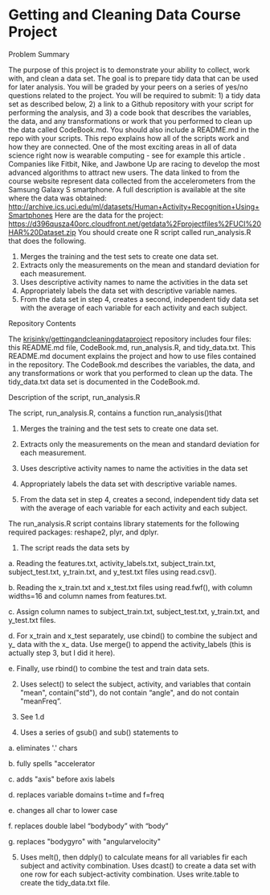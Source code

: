 # Getting and Cleaning Data Course Project


Problem Summary

The purpose of this project is to demonstrate your ability to collect, work with, and clean a data set. The goal is to prepare tidy data that can be used for later analysis. You will be graded by your peers on a series of yes/no questions related to the project. You will be required to submit: 1) a tidy data set as described below, 2) a link to a Github repository with your script for performing the analysis, and 3) a code book that describes the variables, the data, and any transformations or work that you performed to clean up the data called CodeBook.md. You should also include a README.md in the repo with your scripts. This repo explains how all of the scripts work and how they are connected.
One of the most exciting areas in all of data science right now is wearable computing - see for example this article . Companies like Fitbit, Nike, and Jawbone Up are racing to develop the most advanced algorithms to attract new users. The data linked to from the course website represent data collected from the accelerometers from the Samsung Galaxy S smartphone. A full description is available at the site where the data was obtained:
http://archive.ics.uci.edu/ml/datasets/Human+Activity+Recognition+Using+Smartphones 
Here are the data for the project:
https://d396qusza40orc.cloudfront.net/getdata%2Fprojectfiles%2FUCI%20HAR%20Dataset.zip 
You should create one R script called run_analysis.R that does the following. 
1.	Merges the training and the test sets to create one data set.
2.	Extracts only the measurements on the mean and standard deviation for each measurement. 
3.	Uses descriptive activity names to name the activities in the data set
4.	Appropriately labels the data set with descriptive variable names. 
5.	From the data set in step 4, creates a second, independent tidy data set with the average of each variable for each activity and each subject.


Repository Contents

The [krisinky/gettingandcleaningdataproject](https://github.com/krisinky/gettingandcleaningdataproject) repository includes four files:  this README.md file, CodeBook.md, run_analysis.R, and tidy_data.txt.
This README.md document explains the project and how to use files contained in the repository.
The CodeBook.md describes the variables, the data, and any transformations or work that you performed to clean up the data.
The tidy_data.txt data set is documented in the CodeBook.md.


Description of the script, run_analysis.R

The script, run_analysis.R, contains a function run_analysis()that

1.	Merges the training and the test sets to create one data set.

2.	Extracts only the measurements on the mean and standard deviation for each measurement. 

3.	Uses descriptive activity names to name the activities in the data set

4.	Appropriately labels the data set with descriptive variable names. 

5.	From the data set in step 4, creates a second, independent tidy data set with the average of each variable for each activity and each subject.


The run_analysis.R script contains library statements for the following required packages:  reshape2, plyr, and dplyr.  


1.	 The script reads the data sets by 

a.	Reading the features.txt, activity_labels.txt, subject_train.txt, subject_test.txt, y_train.txt, and y_test.txt files using read.csv().

b.	Reading the x_train.txt and x_test.txt files using read.fwf(), with column widths=16 and column names from features.txt.

c.	Assign column names to subject_train.txt, subject_test.txt, y_train.txt, and y_test.txt files.

d.	For x_train and x_test separately, use cbind() to combine the subject and y_ data with the x_ data.  Use merge() to append the activity_labels (this is actually step 3, but I did it here).

e.	Finally, use rbind() to combine the test and train data sets.


2.	Uses select() to select the subject, activity, and variables that contain "mean", contain("std"), do not contain “angle", and do not contain "meanFreq”.

3.	See 1.d

4.	Uses a series of gsub() and sub() statements to 

a.	eliminates '.' chars

b.	fully spells "accelerator

c.	adds "axis" before axis labels

d.	replaces variable domains t=time and f=freq

e.	changes all char to lower case

f.	replaces double label “bodybody” with “body”

g.	replaces "bodygyro" with "angularvelocity"

5.	Uses melt(), then ddply() to calculate means for all variables fir each subject and activity combination.  Uses dcast() to create a data set with one row for each subject-activity combination.  Uses write.table to create the tidy_data.txt file.




